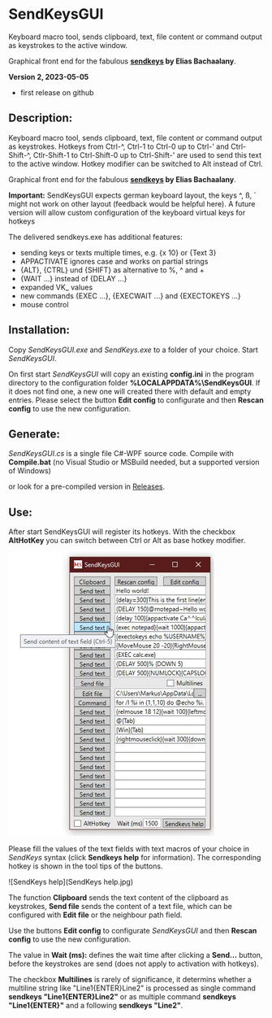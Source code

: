 # SendKeysGUI
Keyboard macro tool, sends clipboard, text, file content or command output as keystrokes to the active window.

Graphical front end for the fabulous **[sendkeys](https://github.com/lallousx86/SendKeys) by Elias Bachaalany**.

**Version 2, 2023-05-05**
- first release on github

## Description:
Keyboard macro tool, sends clipboard, text, file content or command output as keystrokes. Hotkeys from Ctrl-^, Ctrl-1 to Ctrl-0 up to Ctrl-' and Ctrl-Shift-^, Ctlr-Shift-1 to Ctrl-Shift-0 up to Ctrl-Shift-' are used to send this text to the active window.
Hotkey modifier can be switched to Alt instead of Ctrl. 

Graphical front end for the fabulous **[sendkeys](https://github.com/lallousx86/SendKeys) by Elias Bachaalany**.

**Important:** SendKeysGUI expects german keyboard layout, the keys ^, ß, ´ might not work on other layout (feedback would be helpful here). A future version will allow custom configuration of the keyboard virtual keys for hotkeys

The delivered sendkeys.exe has additional features:
- sending keys or texts multiple times, e.g. {x 10} or {Text 3}
- APPACTIVATE ignores case and works on partial strings
- {ALT}, {CTRL} und {SHIFT} as alternative to %, ^ and +
- {WAIT ...} instead of {DELAY ...}
- expanded VK_ values
- new commands {EXEC ...}, {EXECWAIT ...} and {EXECTOKEYS ...} 
- mouse control

## Installation:
Copy *SendKeysGUI.exe* and *SendKeys.exe* to a folder of your choice. Start *SendKeysGUI*.

On first start *SendKeysGUI* will copy an existing **config.ini** in the program directory to the configuration folder **%LOCALAPPDATA%\SendKeysGUI**.
If it does not find one, a new one will created there with default and empty entries.
Please select the button **Edit config** to configurate and then **Rescan config** to use the new configuration.

## Generate:
*SendKeysGUI.cs* is a single file C#-WPF source code. Compile with **Compile.bat** (no Visual Studio or MSBuild needed, but a supported version of Windows)

or look for a pre-compiled version in [Releases](https://github.com/MScholtes/SendKeysGUI/Releases).

## Use:
After start SendKeysGUI will register its hotkeys. With the checkbox **AltHotKey** you can switch between Ctrl or Alt as base hotkey modifier.

![SendKeysGUI](SendKeysGUI.jpg)

Please fill the values of the text fields with text macros of your choice in *SendKeys* syntax (click **Sendkeys help** for information).
The corresponding hotkey is shown in the tool tips of the buttons.

![SendKeys help](SendKeys help.jpg)

The function **Clipboard** sends the text content of the clipboard as keystrokes, **Send file** sends the content of a text file, which can be configured with **Edit file** or the neighbour path field.

Use the buttons **Edit config** to configurate *SendKeysGUI* and then **Rescan config** to use the new configuration.

The value in **Wait (ms):** defines the wait time after clicking a **Send...** button, before the keystrokes are send (does not apply to activation with hotkeys).

The checkbox **Multilines** is rarely of significance, it determins whether a multiline string like "Line1{ENTER}Line2" is processed as single command **sendkeys "Line1{ENTER}Line2"** or as multiple command **sendkeys "Line1{ENTER}"** and a following **sendkeys "Line2"**.
